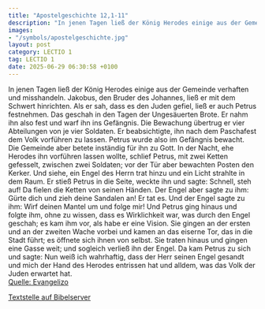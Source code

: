 ```yaml
---
title: "Apostelgeschichte 12,1-11"
description: "In jenen Tagen ließ der König Herodes einige aus der Gemeinde verhaften und misshandeln. Jakobus, den Bruder des Johannes, ließ er mit dem Schwert hinrichten. Als er sah, dass es den Juden gefiel, ließ er auch Petrus festnehmen. Das geschah in den Tagen der Ungesäuerten Brote. Er...."
images:
- "/symbols/apostelgeschichte.jpg"
layout: post
category: LECTIO 1
tag: LECTIO 1
date: 2025-06-29 06:30:58 +0100
---
```

In jenen Tagen ließ der König Herodes einige aus der Gemeinde verhaften und misshandeln.
Jakobus, den Bruder des Johannes, ließ er mit dem Schwert hinrichten.
Als er sah, dass es den Juden gefiel, ließ er auch Petrus festnehmen. Das geschah in den Tagen der Ungesäuerten Brote.
Er nahm ihn also fest und warf ihn ins Gefängnis.<!--more--> Die Bewachung übertrug er vier Abteilungen von je vier Soldaten. Er beabsichtigte, ihn nach dem Paschafest dem Volk vorführen zu lassen.
Petrus wurde also im Gefängnis bewacht. Die Gemeinde aber betete inständig für ihn zu Gott.
In der Nacht, ehe Herodes ihn vorführen lassen wollte, schlief Petrus, mit zwei Ketten gefesselt, zwischen zwei Soldaten; vor der Tür aber bewachten Posten den Kerker.
Und siehe, ein Engel des Herrn trat hinzu und ein Licht strahlte in dem Raum. Er stieß Petrus in die Seite, weckte ihn und sagte: Schnell, steh auf! Da fielen die Ketten von seinen Händen.
Der Engel aber sagte zu ihm: Gürte dich und zieh deine Sandalen an! Er tat es. Und der Engel sagte zu ihm: Wirf deinen Mantel um und folge mir!
Und Petrus ging hinaus und folgte ihm, ohne zu wissen, dass es Wirklichkeit war, was durch den Engel geschah; es kam ihm vor, als habe er eine Vision.
Sie gingen an der ersten und an der zweiten Wache vorbei und kamen an das eiserne Tor, das in die Stadt führt; es öffnete sich ihnen von selbst. Sie traten hinaus und gingen eine Gasse weit; und sogleich verließ ihn der Engel.
Da kam Petrus zu sich und sagte: Nun weiß ich wahrhaftig, dass der Herr seinen Engel gesandt und mich der Hand des Herodes entrissen hat und alldem, was das Volk der Juden erwartet hat.<br>
[Quelle: Evangelizo](https://evangeliumtagfuertag.org/DE/gospel)

[Textstelle auf Bibelserver](https://www.bibleserver.com/EU/Apostelgeschichte12,1-11)
